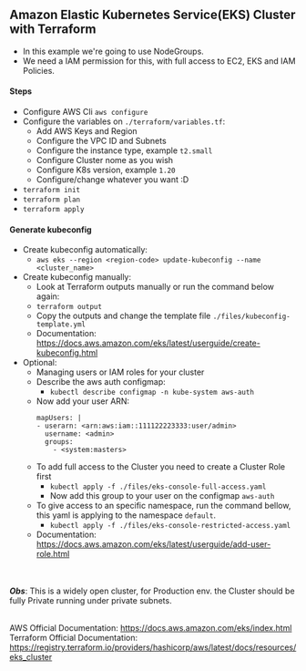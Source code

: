 ## Amazon Elastic Kubernetes Service(EKS) Cluster with Terraform 

- In this example we're going to use NodeGroups.
- We need a IAM permission for this, with full access to EC2, EKS and IAM Policies.

#### Steps

- Configure AWS Cli `aws configure`
- Configure the variables on `./terraform/variables.tf`:
  - Add AWS Keys and Region
  - Configure the VPC ID and Subnets
  - Configure the instance type, example `t2.small`
  - Configure Cluster nome as you wish
  - Configure K8s version, example `1.20`
  - Configure/change whatever you want :D
- `terraform init`
- `terraform plan`
- `terraform apply`

#### Generate kubeconfig

- Create kubeconfig automatically:
  - `aws eks --region <region-code> update-kubeconfig --name <cluster_name>`
- Create kubeconfig manually:
  - Look at Terraform outputs manually or run the command below again:
  - `terraform output`
  - Copy the outputs and change the template file `./files/kubeconfig-template.yml`
  - Documentation: <https://docs.aws.amazon.com/eks/latest/userguide/create-kubeconfig.html>
- Optional:
  - Managing users or IAM roles for your cluster
  - Describe the aws auth configmap:
    - `kubectl describe configmap -n kube-system aws-auth`
  - Now add your user ARN:
    ```
    mapUsers: |
    - userarn: <arn:aws:iam::111122223333:user/admin>
      username: <admin>
      groups:
        - <system:masters>
    ```
  - To add full access to the Cluster you need to create a Cluster Role first
    - `kubectl apply -f ./files/eks-console-full-access.yaml`
    - Now add this group to your user on the configmap `aws-auth`
  - To give access to an specific namespace, run the command bellow, this yaml is applying to the namespace `default`.
    - `kubectl apply -f ./files/eks-console-restricted-access.yaml` 
  - Documentation: <https://docs.aws.amazon.com/eks/latest/userguide/add-user-role.html>

\
\
***Obs***: This is a widely open cluster, for Production env. the Cluster should be fully Private running under private subnets.

\
AWS Official Documentation: <https://docs.aws.amazon.com/eks/index.html>
\
Terraform Official Documentation: <https://registry.terraform.io/providers/hashicorp/aws/latest/docs/resources/eks_cluster>
